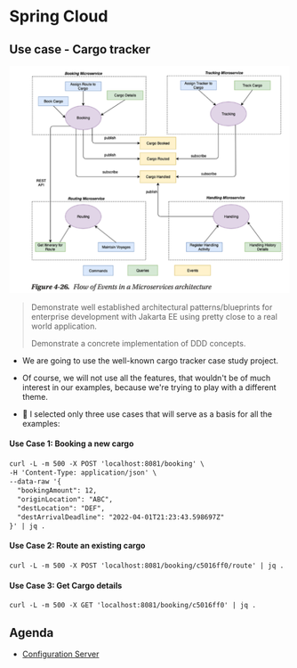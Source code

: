 # Spring Cloud

## Use case - Cargo tracker

![cargo-tracker](ms-architecture.png)

> Demonstrate well established architectural patterns/blueprints for enterprise development with Jakarta EE using pretty close to a real world application.  
> 
> Demonstrate a concrete implementation of DDD concepts.

- We are going to use the well-known cargo tracker case study project.
- Of course, we will not use all the features, that wouldn't be of much interest in our examples, because we're trying to play with a different theme.  

- 🚀 I selected only three use cases that will serve as a basis for all the examples:

#### Use Case 1: Booking a new cargo

```shell
curl -L -m 500 -X POST 'localhost:8081/booking' \
-H 'Content-Type: application/json' \
--data-raw '{
  "bookingAmount": 12,
  "originLocation": "ABC",
  "destLocation": "DEF",
  "destArrivalDeadline": "2022-04-01T21:23:43.598697Z"
}' | jq .
```

#### Use Case 2: Route an existing cargo

```shell
curl -L -m 500 -X POST 'localhost:8081/booking/c5016ff0/route' | jq .
```

#### Use Case 3: Get Cargo details

```shell
curl -L -m 500 -X GET 'localhost:8081/booking/c5016ff0' | jq .
```


## Agenda

- [Configuration Server](1-config-server/PRESENTATION.md)
